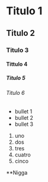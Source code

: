 # Titulo 1
## Titulo 2
### Titulo 3
#### Tittulo 4 
##### Titulo 5
###### Titulo 6

* bullet 1
* bullet 2
* bullet 3

1. uno
2. dos
3. tres
4. cuatro
5. cinco

**Nigga
